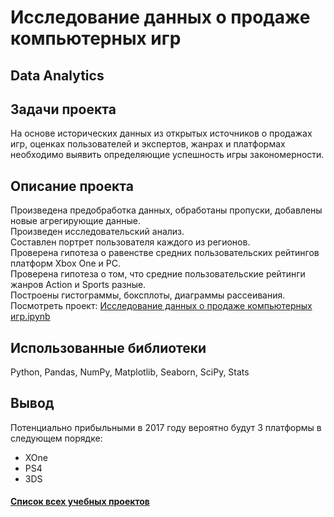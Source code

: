 # Исследование данных о продаже компьютерных игр
## Data Analytics
## Задачи проекта
На основе исторических данных из открытых источников о продажах игр, оценках пользователей и экспертов, жанрах и платформах необходимо выявить определяющие успешность игры закономерности. 

## Описание проекта
Произведена предобработка данных, обработаны пропуски, добавлены новые агрегирующие данные.\
Произведен исследовательский анализ. \
Составлен портрет пользователя каждого из регионов.\
Проверена гипотеза о равенстве средних пользовательских рейтингов платформ Xbox One и PC.\
Проверена гипотеза о том, что средние пользовательские рейтинги жанров Action и Sports разные.\
Построены гистограммы, боксплоты, диаграммы рассеивания.\
Посмотреть проект: [Исследование данных о продаже компьютерных игр.ipynb](https://github.com/Vitaliy-Zaitsev/Educational_projects_DS/blob/main/Educational_project_1_DA/Educational_project_1.ipynb)

## Использованные библиотеки
Python, Pandas, NumPy, Matplotlib, Seaborn, SciPy, Stats 
## Вывод
Потенциально прибыльными в 2017 году вероятно будут 3 платформы в следующем порядке:
- XOne
- PS4
- 3DS

#### [Список всех учебных проектов](https://github.com/Vitaliy-Zaitsev/Educational_projects_DS/blob/main/README.md)
